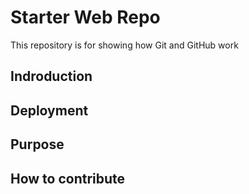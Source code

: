 # Starter Web Repo

This repository is for showing how Git and GitHub work

## Indroduction

## Deployment 

## Purpose

## How to contribute